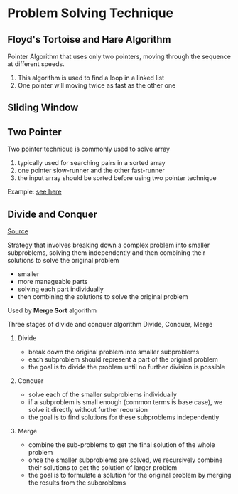 # Problem Solving Technique

## Floyd's Tortoise and Hare Algorithm

Pointer Algorithm that uses only two pointers, moving through the sequence at different speeds.

1. This algorithm is used to find a loop in a linked list
2. One pointer will moving twice as fast as the other one

## Sliding Window

## Two Pointer

Two pointer technique is commonly used to solve array

1. typically used for searching pairs in a sorted array
2. one pointer slow-runner and the other fast-runner
3. the input array should be sorted before using two pointer technique

Example: [see here](../src/utils/TwoPointer.ts)

## Divide and Conquer

[Source](https://www.geeksforgeeks.org/divide-and-conquer/)

Strategy that involves breaking down a complex problem into smaller subproblems, solving them independently
and then combining their solutions to solve the original problem

- smaller
- more manageable parts
- solving each part individually
- then combining the solutions to solve the original problem

Used by **Merge Sort** algorithm

Three stages of divide and conquer algorithm Divide, Conquer, Merge

1. Divide

   - break down the original problem into smaller subproblems
   - each subproblem should represent a part of the original problem
   - the goal is to divide the problem until no further division is possible

2. Conquer

   - solve each of the smaller subproblems individually
   - if a subproblem is small enough (common terms is base case), we solve it directly without further recursion
   - the goal is to find solutions for these subproblems independently

3. Merge

   - combine the sub-problems to get the final solution of the whole problem
   - once the smaller subproblems are solved, we recursively combine their solutions to get the solution of larger problem
   - the goal is to formulate a solution for the original problem by merging the results from the subproblems
